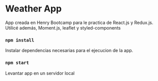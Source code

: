 # Weather App

App creada en Henry Bootcamp para le practica de React.js y Redux.js. Utilicé además, Moment.js, leaflet y styled-components



### `npm install`

Instalar dependencias necesarias para el ejecucion de la app.

### `npm start`

Levantar app en un servidor local

